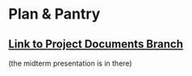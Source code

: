 # Plan & Pantry

## [Link to Project Documents Branch](https://github.com/Web-Science-Team/plan-and-pantry/tree/project_proposal)

(the midterm presentation is in there)